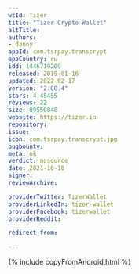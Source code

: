```yaml
---
wsId: Tizer
title: "Tizer Crypto Wallet"
altTitle: 
authors:
- danny
appId: com.tsrpay.transcrypt
appCountry: ru
idd: 1446719209
released: 2019-01-16
updated: 2022-02-17
version: "2.08.4"
stars: 4.45455
reviews: 22
size: 89550848
website: https://tizer.io
repository: 
issue: 
icon: com.tsrpay.transcrypt.jpg
bugbounty: 
meta: ok
verdict: nosource
date: 2021-10-10
signer: 
reviewArchive:

providerTwitter: TizerWallet
providerLinkedIn: tizer-wallet
providerFacebook: tizerwallet
providerReddit: 

redirect_from:

---
```


{% include copyFromAndroid.html %}
